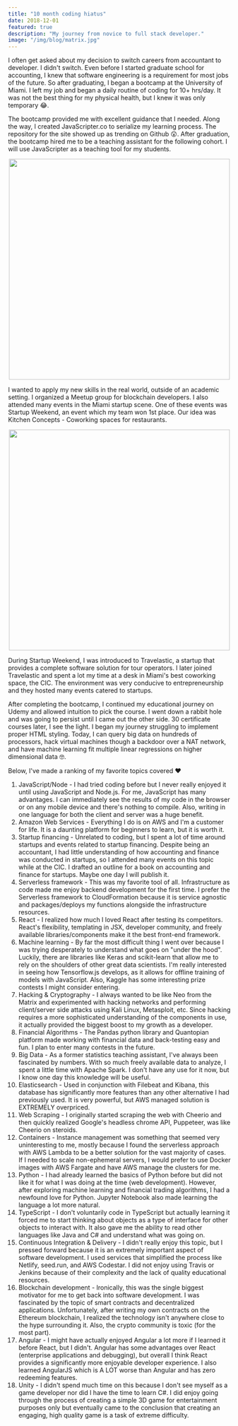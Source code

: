 ```yaml
---
title: "10 month coding hiatus"
date: 2018-12-01
featured: true
description: "My journey from novice to full stack developer."
image: "/img/blog/matrix.jpg"
---
```



I often get asked about my decision to switch careers from accountant to developer. I didn't switch. Even before I started graduate school for accounting, I knew that software engineering is a requirement for most jobs of the future. So after graduating, I began a bootcamp at the University of Miami. I left my job and began a daily routine of coding for 10+ hrs/day. It was not the best thing for my physical health, but I knew it was only temporary 😂.

The bootcamp provided me with excellent guidance that I needed. Along the way, I created JavaScripter.co to serialize my learning process. The repository for the site showed up as trending on Github 😲. After graduation, the bootcamp hired me to be a teaching assistant for the following cohort. I will use JavaScripter as a teaching tool for my students.

<center><img src="/img/blog/bootcamp.jpeg" width="500px"></center>

I wanted to apply my new skills in the real world, outside of an academic setting. I organized a Meetup group for blockchain developers. I also attended many events in the Miami startup scene. One of these events was Startup Weekend, an event which my team won 1st place. Our idea was Kitchen Concepts - Coworking spaces for restaurants.

<center><img src="/img/blog/startupweekend.jpg" width="500px"></center>

During Startup Weekend, I was introduced to Travelastic, a startup that provides a complete software solution for tour operators. I later joined Travelastic and spent a lot my time at a desk in Miami's best coworking space, the CIC. The environment was very conducive to entrepreneurship and they hosted many events catered to startups.

After completing the bootcamp, I continued my educational journey on Udemy and allowed intuition to pick the course. I went down a rabbit hole and was going to persist until I came out the other side. 30 certificate courses later, I see the light. I began my journey struggling to implement proper HTML styling. Today, I can query big data on hundreds of processors, hack virtual machines though a backdoor over a NAT network, and have machine learning fit multiple linear regressions on higher dimensional data 🤓.

Below, I've made a ranking of my favorite topics covered ❤️

1. JavaScript/Node - I had tried coding before but I never really enjoyed it until using JavaScript and Node.js. For me, JavaScript has many advantages. I can immediately see the results of my code in the browser or on any mobile device and there's nothing to compile. Also, writing in one language for both the client and server was a huge benefit.
2. Amazon Web Services - Everything I do is on AWS and I'm a customer for life. It is a daunting platform for beginners to learn, but it is worth it.
3. Startup financing - Unrelated to coding, but I spent a lot of time around startups and events related to startup financing. Despite being an accountant, I had little understanding of how accounting and finance was conducted in startups, so I attended many events on this topic while at the CIC. I drafted an outline for a book on accounting and finance for startups. Maybe one day I will publish it.
4. Serverless framework - This was my favorite tool of all. Infrastructure as code made me enjoy backend development for the first time. I prefer the Serverless framework to CloudFormation because it is service agnostic and packages/deploys my functions alongside the infrastructure resources.
5. React - I realized how much I loved React after testing its competitors. React's flexibility, templating in JSX, developer community, and freely available libraries/components make it the best front-end framework.
6. Machine learning - By far the most difficult thing I went over because I was trying desperately to understand what goes on "under the hood". Luckily, there are libraries like Keras and scikit-learn that allow me to rely on the shoulders of other great data scientists. I'm really interested in seeing how Tensorflow.js develops, as it allows for offline training of models with JavaScript. Also, Kaggle has some interesting prize contests I might consider entering.
7. Hacking & Cryptography - I always wanted to be like Neo from the Matrix and experimented with hacking networks and performing client/server side attacks using Kali Linux, Metasploit, etc. Since hacking requires a more sophisticated understanding of the components in use, it actually provided the biggest boost to my growth as a developer.
8. Financial Algorithms - The Pandas python library and Quantopian platform made working with financial data and back-testing easy and fun. I plan to enter many contests in the future.
9. Big Data - As a former statistics teaching assistant, I've always been fascinated by numbers. With so much freely available data to analyze, I spent a little time with Apache Spark. I don't have any use for it now, but I know one day this knowledge will be useful.
10. Elasticsearch - Used in conjunction with Filebeat and Kibana, this database has significantly more features than any other alternative I had previously used. It is very powerful, but AWS managed solution is EXTREMELY overpriced.
11. Web Scraping - I originally started scraping the web with Cheerio and then quickly realized Google's headless chrome API, Puppeteer, was like Cheerio on steroids.
12. Containers - Instance management was something that seemed very uninteresting to me, mostly because I found the serverless approach with AWS Lambda to be a better solution for the vast majority of cases. If I needed to scale non-ephemeral servers, I would prefer to use Docker images with AWS Fargate and have AWS manage the clusters for me.
13. Python - I had already learned the basics of Python before but did not like it for what I was doing at the time (web development). However, after exploring machine learning and financial trading algorithms, I had a newfound love for Python. Jupyter Notebook also made learning the language a lot more natural.
14. TypeScript - I don't voluntarily code in TypeScript but actually learning it forced me to start thinking about objects as a type of interface for other objects to interact with. It also gave me the ability to read other languages like Java and C# and understand what was going on.
15. Continuous Integration & Delivery - I didn't really enjoy this topic, but I pressed forward because it is an extremely important aspect of software development. I used services that simplified the process like Netlify, seed.run, and AWS Codestar. I did not enjoy using Travis or Jenkins because of their complexity and the lack of quality educational resources.
16. Blockchain development - Ironically, this was the single biggest motivator for me to get back into software development. I was fascinated by the topic of smart contracts and decentralized applications. Unfortunately, after writing my own contracts on the Ethereum blockchain, I realized the technology isn't anywhere close to the hype surrounding it. Also, the crypto community is toxic (for the most part).
17. Angular - I might have actually enjoyed Angular a lot more if I learned it before React, but I didn't. Angular has some advantages over React (enterprise applications and debugging), but overall I think React provides a significantly more enjoyable developer experience. I also learned AngularJS which is A LOT worse than Angular and has zero redeeming features.
18. Unity - I didn't spend much time on this because I don't see myself as a game developer nor did I have the time to learn C#. I did enjoy going through the process of creating a simple 3D game for entertainment purposes only but eventually came to the conclusion that creating an engaging, high quality game is a task of extreme difficulty.